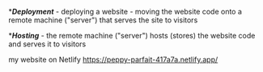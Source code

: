 


****Deployment*** - deploying a website - moving the website code onto a remote machine ("server") that serves the site to visitors



****Hosting*** - the remote machine ("server") hosts (stores) the website code and serves it to visitors

my website on Netlify 
https://peppy-parfait-417a7a.netlify.app/
